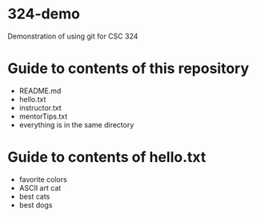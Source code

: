 # 324-demo
Demonstration of using git for CSC 324

# Guide to contents of this repository
- README.md
- hello.txt
- instructor.txt
- mentorTips.txt
- everything is in the same directory

# Guide to contents of hello.txt
- favorite colors
- ASCII art cat
- best cats
- best dogs 
